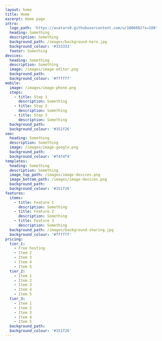 ```yaml
---
layout: home
title: Home
excerpt: Home page
intro:
  logo_path: 'https://avatars0.githubusercontent.com/u/1006602?s=100'
  heading: Something
  description: Something
  background_path: /images/background-hero.jpg
  background_colour: '#333333'
  footer: Something
devices:
  heading: Something
  description: Something
  image: /images/image-editor.png
  background_path:
  background_colour: '#ffffff'
mobile:
  image: /images/image-phone.png
  steps:
    - title: Step 1
      description: Something
    - title: Step 2
      description: Something
    - title: Step 3
      description: Something
  background_path:
  background_colour: '#151f26'
seo:
  heading: Something
  description: Something
  image: /images/image-google.png
  background_path:
  background_colour: '#f4f4f4'
templates:
  heading: Something
  description: Something
  image_top_path: /images/image-devices.png
  image_bottom_path: /images/image-devices.png
  background_path:
  background_colour: '#151f26'
features:
  items:
    - title: Feature 1
      description: Something
    - title: Feature 2
      description: Something
    - title: Feature 3
      description: Something
  background_path: /images/background-sharing.jpg
  background_colour: '#ffffff'
pricing:
  tier_1:
    - Free hosting
    - Item 2
    - Item 3
    - Item 4
    - Item 5
  tier_2:
    - Item 1
    - Item 2
    - Item 3
    - Item 4
    - Item 5
  tier_3:
    - Item 1
    - Item 2
    - Item 3
    - Item 4
    - Item 5
  background_path:
  background_colour: '#151f26'
---
```

